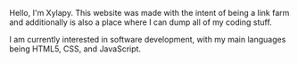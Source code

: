 Hello, I'm Xylapy.
This website was made with the intent of being a link farm and additionally is also a place where I can dump all of my coding stuff.

I am currently interested in software development, with my main languages being HTML5, CSS, and JavaScript.

